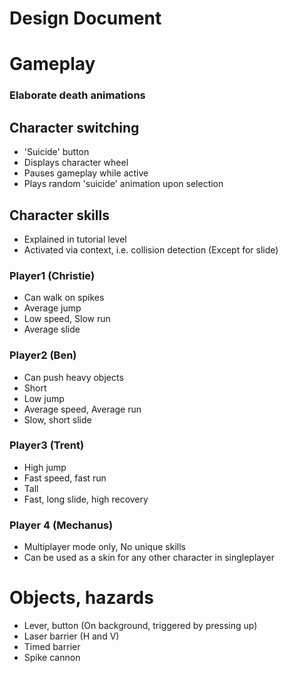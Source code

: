 # Design Document
# Gameplay
### Elaborate death animations
## Character switching
- 'Suicide' button
- Displays character wheel
- Pauses gameplay while active
- Plays random 'suicide' animation upon selection
## Character skills
- Explained in tutorial level
- Activated via context, i.e. collision detection (Except for slide)
### Player1 (Christie)
- Can walk on spikes
- Average jump
- Low speed, Slow run
- Average slide
### Player2 (Ben)
- Can push heavy objects
- Short
- Low jump
- Average speed, Average run
- Slow, short slide
### Player3 (Trent)
- High jump
- Fast speed, fast run
- Tall
- Fast, long slide, high recovery
### Player 4 (Mechanus)
- Multiplayer mode only, No unique skills
- Can be used as a skin for any other character in singleplayer
# Objects, hazards
- Lever, button (On background, triggered by pressing up)
- Laser barrier (H and V)
- Timed barrier
- Spike cannon
